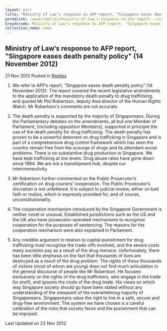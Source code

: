 ```yaml
---
layout: post
title: "Ministry of Law’s response to AFP report, “Singapore eases death penalty policy” (14 November 2012)"
permalink: /news/replies/ministry-of-law_s-response-to-afp-report---singapore-eases-death/
breadcrumb: Ministry of Law’s response to AFP report, "Singapore eases death penalty policy" (14 November 2012)
collection_name: news
---
```


Ministry of Law’s response to AFP report, "Singapore eases death penalty policy" (14 November 2012)
---
21 Nov 2012 Posted in [Replies](/news/replies)

1. We refer to AFP’s report, “Singapore eases death penalty policy” (14 November 2012). The report covered the recent legislative amendments to the application of the mandatory death penalty to drug trafficking, and quoted Mr Phil Robertson, deputy Asia director of the Human Rights Watch. Mr Robertson's comments are not accurate.

2. The death penalty is supported by the majority of Singaporeans. During the Parliamentary debates on the amendments, all but one Member of Parliament, (including opposition Members), supported in principle the use of the death penalty for drug trafficking.  The death penalty has proven to be a powerful deterrent on drug trafficking in Singapore and is part of a comprehensive drug control framework which has seen the country remain free from the scourge of drugs and its attendant social problems. There is no substantive drug production in Singapore. We have kept trafficking at low levels. Drug abuse rates have gone down since 1994. We are not a transhipment hub, despite our interconnectivity.

3. Mr Robertson further commented on the Public Prosecutor’s certification on drug couriers’ cooperation. The Public Prosecutor’s discretion is not unfettered. It is subject to judicial review, either on bad faith or malice, which is expressly provided for, and of course, unconstitutionality.

4. The cooperation mechanism introduced by the Singapore Government is neither novel or unusual. Established jurisdictions such as the US and the UK also have prosecutor-operated mechanisms to recognise cooperation for the purposes of sentencing. The reasons for the cooperation mechanism were also explained in Parliament.

5. Any credible argument in relation to capital punishment for drug trafficking must recognise the trade-offs involved, and the severe costs many societies pay as a result of the drug menace. Unfortunately, there has been little emphasis on the fact that thousands of lives are destroyed as a result of the drug problem. The rights of these thousands of victims (most of whom are young) does not find much articulation in the general discourse of people like Mr Robertson. He focuses exclusively on the rights of the drug traffickers, who engage in the trade for profit, and ignores the costs of the drug trade. His views on which way Singapore society should go have been stated without any understanding of the viewpoint of the overwhelming majority of Singaporeans.  Singaporeans value the right to live in a safe, secure and drug-free environment. The system we have chosen is a careful calibration of the risks that society faces and the punishment that can be imposed.

<p class="right-side-updated">
  Last Updated on 23 Nov 2012
</p>

